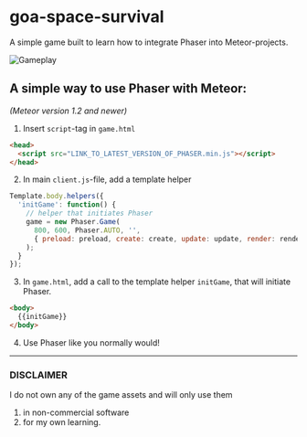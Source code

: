 # goa-space-survival
A simple game built to learn how to integrate Phaser into Meteor-projects.

![Gameplay](http://i.imgur.com/pWJ3PN4.png)

## A simple way to use Phaser with Meteor:
*(Meteor version 1.2 and newer)*

1. Insert `script`-tag in `game.html`

  ```html
  <head>
    <script src="LINK_TO_LATEST_VERSION_OF_PHASER.min.js"></script>
  </head>
  ```

2. In main `client.js`-file, add a template helper

  ```javascript
  Template.body.helpers({
    'initGame': function() {
      // helper that initiates Phaser
      game = new Phaser.Game(
        800, 600, Phaser.AUTO, '',
        { preload: preload, create: create, update: update, render: render }
      );
    }
  });
  ```

3. In `game.html`, add a call to the template helper `initGame`, that will initiate Phaser.

  ```html
  <body>
    {{initGame}}
  </body>
  ```

4. Use Phaser like you normally would!

---

### DISCLAIMER

I do not own any of the game assets and will only use them

1. in non-commercial software
2. for my own learning.
